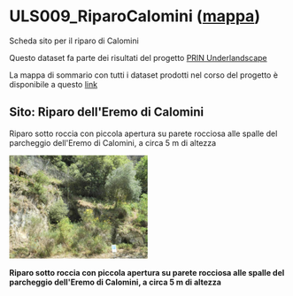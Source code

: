 # ULS009_RiparoCalomini ([mappa](https://umap.openstreetmap.fr/it/map/uls009_riparocalomini_1041664))
Scheda sito per il riparo di Calomini

Questo dataset fa parte dei risultati del progetto [PRIN Underlandscape](https://sites.google.com/view/prin-underlandscape/)

La mappa di sommario con tutti i dataset prodotti nel corso del progetto è disponibile a questo [link](https://umap.openstreetmap.fr/it/map/sommario_1044830)

## Sito: Riparo dell'Eremo di Calomini
Riparo sotto roccia con piccola apertura su parete rocciosa alle spalle del parcheggio dell'Eremo di Calomini, a circa 5 m di altezza

[<img src=vignettes/J0pJgj4R.jpg width='250'/>](J0pJgj4R.jpg) 

**Riparo sotto roccia con piccola apertura su parete rocciosa alle spalle del parcheggio dell'Eremo di Calomini, a circa 5 m di altezza**
